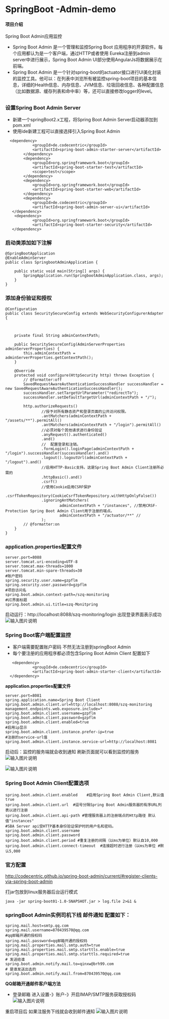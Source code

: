 # SpringBoot -Admin-demo

#### 项目介绍
Spring Boot Admin应用监控 

- Spring Boot Admin 是一个管理和监控Spring Boot 应用程序的开源软件。每个应用都认为是一个客户端，通过HTTP或者使用 Eureka注册到admin server中进行展示，Spring Boot Admin UI部分使用AngularJs将数据展示在前端。
 - Spring Boot Admin 是一个针对spring-boot的actuator接口进行UI美化封装的监控工具。他可以：在列表中浏览所有被监控spring-boot项目的基本信息，详细的Health信息、内存信息、JVM信息、垃圾回收信息、各种配置信息（比如数据源、缓存列表和命中率）等，还可以直接修改logger的level。

## 

### 设置Spring Boot Admin Server
- 新建一个springBoot2.x工程，将Spring Boot Admin Server启动器添加到pom.xml
- 使用ide新建工程可以直接选择引入Spring Boot Admin

```
  <dependency>
            <groupId>de.codecentric</groupId>
            <artifactId>spring-boot-admin-starter-server</artifactId>
        </dependency>
        <dependency>
            <groupId>org.springframework.boot</groupId>
            <artifactId>spring-boot-starter-test</artifactId>
            <scope>test</scope>
        </dependency>
        <dependency>
            <groupId>org.springframework.boot</groupId>
            <artifactId>spring-boot-starter-web</artifactId>
        </dependency>
        <dependency>
            <groupId>de.codecentric</groupId>
            <artifactId>spring-boot-admin-server-ui</artifactId>
   </dependency>
    <dependency>
            <groupId>org.springframework.boot</groupId>
            <artifactId>spring-boot-starter-security</artifactId>
   </dependency>
```
### 启动类添加如下注解

```
@SpringBootApplication
@EnableAdminServer
public class SpringbootAdminApplication {

    public static void main(String[] args) {
        SpringApplication.run(SpringbootAdminApplication.class, args);
    }
}
```
### 添加身份验证和授权

```
@Configuration
public class SecuritySecureConfig extends WebSecurityConfigurerAdapter {



    private final String adminContextPath;

    public SecuritySecureConfig(AdminServerProperties adminServerProperties) {
        this.adminContextPath = adminServerProperties.getContextPath();
    }

    @Override
    protected void configure(HttpSecurity http) throws Exception {
        // @formatter:off
        SavedRequestAwareAuthenticationSuccessHandler successHandler = new SavedRequestAwareAuthenticationSuccessHandler();
        successHandler.setTargetUrlParameter("redirectTo");
        successHandler.setDefaultTargetUrl(adminContextPath + "/");

        http.authorizeRequests()
                //授予对所有静态资产和登录页面的公共访问权限。
                .antMatchers(adminContextPath + "/assets/**").permitAll()
                .antMatchers(adminContextPath + "/login").permitAll()
                //必须对每个其他请求进行身份验证
                .anyRequest().authenticated()
                .and()
                //	配置登录和注销。
                .formLogin().loginPage(adminContextPath + "/login").successHandler(successHandler).and()
                .logout().logoutUrl(adminContextPath + "/logout").and()
                //启用HTTP-Basic支持。这是Spring Boot Admin Client注册所必需的
                .httpBasic().and()
                .csrf()
                //使用Cookie启用CSRF保护
                .csrfTokenRepository(CookieCsrfTokenRepository.withHttpOnlyFalse())
                .ignoringAntMatchers(
                        adminContextPath + "/instances", //禁用CRSF-Protection Spring Boot Admin Client用于注册的端点。
                        adminContextPath + "/actuator/**" //
                );
        // @formatter:on
    }
}

```

### application.properties配置文件

```
server.port=8088
server.tomcat.uri-encoding=UTF-8
server.tomcat.max-threads=1000
server.tomcat.min-spare-threads=30
#账户密码
spring.security.user.name=gzpflm
spring.security.user.password=gzpflm
#项目访问名
spring.boot.admin.context-path=/szq-monitoring
#UI界面标题
spring.boot.admin.ui.title=szq-Monitpring

```
启动运行：http://localhost:8088/szq-monitoring/login 出现登录界面表示成功
![输入图片说明](https://images.gitee.com/uploads/images/2018/1016/191838_0f809301_1478371.png "屏幕截图.png")

### Spring Boot客户端配置监控
- 客户端需要配置账户密码 不然无法注册到springBoot Admin
- 每个要注册的应用程序都必须包含Spring Boot Admin Client 配置如下
```
   <dependency>
            <groupId>de.codecentric</groupId>
            <artifactId>spring-boot-admin-starter-client</artifactId>
  </dependency>
```
 **application.properties配置文件** 

```
server.port=8081
spring.application.name=Spring Boot Client
spring.boot.admin.client.url=http://localhost:8088/szq-monitoring
management.endpoints.web.exposure.include=*
spring.boot.admin.client.username=gzpflm
spring.boot.admin.client.password=gzpflm
spring.boot.admin.client.enabled=true
#启用ip显示
spring.boot.admin.client.instance.prefer-ip=true
#注册的service-url值
spring.boot.admin.client.instance.service-url=http://localhost:8081
```
启动后：监控的服务端就会收到通知 刷新页面就可以看到监控的服务
![输入图片说明](https://images.gitee.com/uploads/images/2018/1016/192538_bd25cd6d_1478371.png "屏幕截图.png")

![输入图片说明](https://images.gitee.com/uploads/images/2018/1016/192619_d4dab5d0_1478371.png "屏幕截图.png")


### Spring Boot Admin Client配置选项

```
spring.boot.admin.client.enabled    #启用S​​pring Boot Admin Client,默认值true
spring.boot.admin.client.url  #逗号分隔Spring Boot Admin服务器的有序URL列表以进行注册
spring.boot.admin.client.api-path #管理服务器上的注册端点的Http路径 默认值"instances"
#SBA Server api受HTTP基本身份验证保护时的用户名和密码。
spring.boot.admin.client.username 
spring.boot.admin.client.password
spring.boot.admin.client.period #重复注册的间隔（以ms为单位）默认自10,000
spring.boot.admin.client.connect-timeout  #连接超时进行注册（以ms为单位 #默认5,000
```
### 官方配置
http://codecentric.github.io/spring-boot-admin/current/#register-clients-via-spring-boot-admin

打jar包放到linux服务器后台运行模式

```
java -jar spring-boot01-1.0-SNAPSHOT.jar > log.file 2>&1 &
```

### springBoot Admin实例司机下线 邮件通知 配置如下：
```
spring.mail.host=smtp.qq.com
spring.mail.username=870439570@qq.com
#qq邮箱开通的授权码
spring.mail.password=qq邮箱开通的授权码
spring.mail.properties.mail.smtp.auth=true
spring.mail.properties.mail.smtp.starttls.enable=true
spring.mail.properties.mail.smtp.starttls.required=true
# 发送给谁
spring.boot.admin.notify.mail.to=qinxw@brh99.com
# 是谁发送出去的
spring.boot.admin.notify.mail.from=870439570@qq.com
```
 **QQ邮箱开通邮件客户端方法** 
- 登录邮箱 进入设置-》账户-》开启IMAP/SMTP服务获取授权码
![输入图片说明](https://images.gitee.com/uploads/images/2018/1017/200425_f77fa9d0_1478371.png "屏幕截图.png")

重启项目后 如果注服务下线就会收到邮件通知
![输入图片说明](https://images.gitee.com/uploads/images/2018/1017/200558_12933ddc_1478371.png "屏幕截图.png")